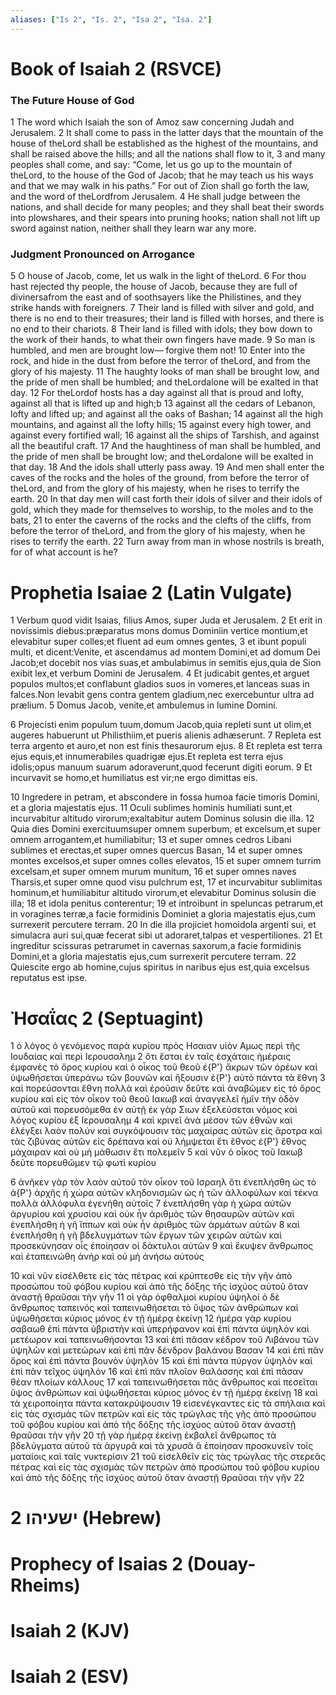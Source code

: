 ```yaml
---
aliases: ["Is 2", "Is. 2", "Isa 2", "Isa. 2"]
---
```



# Book of Isaiah 2 (RSVCE)

### The Future House of God
1 The word which Isaiah the son of Amoz saw concerning Judah and Jerusalem.
2 It shall come to pass in the latter days that the mountain of the house of theLord shall be established as the highest of the mountains, and shall be raised above the hills; and all the nations shall flow to it,
3 and many peoples shall come, and say: “Come, let us go up to the mountain of theLord, to the house of the God of Jacob; that he may teach us his ways and that we may walk in his paths.” For out of Zion shall go forth the law, and the word of theLordfrom Jerusalem.
4 He shall judge between the nations, and shall decide for many peoples; and they shall beat their swords into plowshares, and their spears into pruning hooks; nation shall not lift up sword against nation, neither shall they learn war any more.
### Judgment Pronounced on Arrogance
5 O house of Jacob, come, let us walk in the light of theLord.
6 For thou hast rejected thy people, the house of Jacob, because they are full of divinersafrom the east and of soothsayers like the Philistines, and they strike hands with foreigners.
7 Their land is filled with silver and gold, and there is no end to their treasures; their land is filled with horses, and there is no end to their chariots.
8 Their land is filled with idols; they bow down to the work of their hands, to what their own fingers have made.
9 So man is humbled, and men are brought low— forgive them not!
10 Enter into the rock, and hide in the dust from before the terror of theLord, and from the glory of his majesty.
11 The haughty looks of man shall be brought low, and the pride of men shall be humbled; and theLordalone will be exalted in that day.
12 For theLordof hosts has a day against all that is proud and lofty, against all that is lifted up and high;b
13 against all the cedars of Lebanon, lofty and lifted up; and against all the oaks of Bashan;
14 against all the high mountains, and against all the lofty hills;
15 against every high tower, and against every fortified wall;
16 against all the ships of Tarshish, and against all the beautiful craft.
17 And the haughtiness of man shall be humbled, and the pride of men shall be brought low; and theLordalone will be exalted in that day.
18 And the idols shall utterly pass away.
19 And men shall enter the caves of the rocks and the holes of the ground, from before the terror of theLord, and from the glory of his majesty, when he rises to terrify the earth.
20 In that day men will cast forth their idols of silver and their idols of gold, which they made for themselves to worship, to the moles and to the bats,
21 to enter the caverns of the rocks and the clefts of the cliffs, from before the terror of theLord, and from the glory of his majesty, when he rises to terrify the earth.
22 Turn away from man in whose nostrils is breath, for of what account is he?


# Prophetia Isaiae 2 (Latin Vulgate)

1 Verbum quod vidit Isaias, filius Amos, super Juda et Jerusalem.
2 Et erit in novissimis diebus:præparatus mons domus Dominiin vertice montium,et elevabitur super colles;et fluent ad eum omnes gentes,
3 et ibunt populi multi, et dicent:Venite, et ascendamus ad montem Domini,et ad domum Dei Jacob;et docebit nos vias suas,et ambulabimus in semitis ejus,quia de Sion exibit lex,et verbum Domini de Jerusalem.
4 Et judicabit gentes,et arguet populos multos;et conflabunt gladios suos in vomeres,et lanceas suas in falces.Non levabit gens contra gentem gladium,nec exercebuntur ultra ad prælium.
5 Domus Jacob, venite,et ambulemus in lumine Domini.

6 Projecisti enim populum tuum,domum Jacob,quia repleti sunt ut olim,et augeres habuerunt ut Philisthiim,et pueris alienis adhæserunt.
7 Repleta est terra argento et auro,et non est finis thesaurorum ejus.
8 Et repleta est terra ejus equis,et innumerabiles quadrigæ ejus.Et repleta est terra ejus idolis;opus manuum suarum adoraverunt,quod fecerunt digiti eorum.
9 Et incurvavit se homo,et humiliatus est vir;ne ergo dimittas eis.

10 Ingredere in petram, et abscondere in fossa humoa facie timoris Domini, et a gloria majestatis ejus.
11 Oculi sublimes hominis humiliati sunt,et incurvabitur altitudo virorum;exaltabitur autem Dominus solusin die illa.
12 Quia dies Domini exercituumsuper omnem superbum, et excelsum,et super omnem arrogantem,et humiliabitur;
13 et super omnes cedros Libani sublimes et erectas,et super omnes quercus Basan,
14 et super omnes montes excelsos,et super omnes colles elevatos,
15 et super omnem turrim excelsam,et super omnem murum munitum,
16 et super omnes naves Tharsis,et super omne quod visu pulchrum est,
17 et incurvabitur sublimitas hominum,et humiliabitur altitudo virorum,et elevabitur Dominus solusin die illa;
18 et idola penitus conterentur;
19 et introibunt in speluncas petrarum,et in voragines terræ,a facie formidinis Dominiet a gloria majestatis ejus,cum surrexerit percutere terram.
20 In die illa projiciet homoidola argenti sui, et simulacra auri sui,quæ fecerat sibi ut adoraret,talpas et vespertiliones.
21 Et ingreditur scissuras petrarumet in cavernas saxorum,a facie formidinis Domini,et a gloria majestatis ejus,cum surrexerit percutere terram.
22 Quiescite ergo ab homine,cujus spiritus in naribus ejus est,quia excelsus reputatus est ipse.


# Ἠσαΐας 2 (Septuagint)

1 ὁ λόγος ὁ γενόμενος παρὰ κυρίου πρὸς Ησαιαν υἱὸν Αμως περὶ τῆς Ιουδαίας καὶ περὶ Ιερουσαλημ
2 ὅτι ἔσται ἐν ταῖς ἐσχάταις ἡμέραις ἐμφανὲς τὸ ὄρος κυρίου καὶ ὁ οἶκος τοῦ θεοῦ ἐ{P'} ἄκρων τῶν ὀρέων καὶ ὑψωθήσεται ὑπεράνω τῶν βουνῶν καὶ ἥξουσιν ἐ{P'} αὐτὸ πάντα τὰ ἔθνη
3 καὶ πορεύσονται ἔθνη πολλὰ καὶ ἐροῦσιν δεῦτε καὶ ἀναβῶμεν εἰς τὸ ὄρος κυρίου καὶ εἰς τὸν οἶκον τοῦ θεοῦ Ιακωβ καὶ ἀναγγελεῖ ἡμῖν τὴν ὁδὸν αὐτοῦ καὶ πορευσόμεθα ἐν αὐτῇ ἐκ γὰρ Σιων ἐξελεύσεται νόμος καὶ λόγος κυρίου ἐξ Ιερουσαλημ
4 καὶ κρινεῖ ἀνὰ μέσον τῶν ἐθνῶν καὶ ἐλέγξει λαὸν πολύν καὶ συγκόψουσιν τὰς μαχαίρας αὐτῶν εἰς ἄροτρα καὶ τὰς ζιβύνας αὐτῶν εἰς δρέπανα καὶ οὐ λήμψεται ἔτι ἔθνος ἐ{P'} ἔθνος μάχαιραν καὶ οὐ μὴ μάθωσιν ἔτι πολεμεῖν
5 καὶ νῦν ὁ οἶκος τοῦ Ιακωβ δεῦτε πορευθῶμεν τῷ φωτὶ κυρίου

6 ἀνῆκεν γὰρ τὸν λαὸν αὐτοῦ τὸν οἶκον τοῦ Ισραηλ ὅτι ἐνεπλήσθη ὡς τὸ ἀ{P'} ἀρχῆς ἡ χώρα αὐτῶν κληδονισμῶν ὡς ἡ τῶν ἀλλοφύλων καὶ τέκνα πολλὰ ἀλλόφυλα ἐγενήθη αὐτοῖς
7 ἐνεπλήσθη γὰρ ἡ χώρα αὐτῶν ἀργυρίου καὶ χρυσίου καὶ οὐκ ἦν ἀριθμὸς τῶν θησαυρῶν αὐτῶν καὶ ἐνεπλήσθη ἡ γῆ ἵππων καὶ οὐκ ἦν ἀριθμὸς τῶν ἁρμάτων αὐτῶν
8 καὶ ἐνεπλήσθη ἡ γῆ βδελυγμάτων τῶν ἔργων τῶν χειρῶν αὐτῶν καὶ προσεκύνησαν οἷς ἐποίησαν οἱ δάκτυλοι αὐτῶν
9 καὶ ἔκυψεν ἄνθρωπος καὶ ἐταπεινώθη ἀνήρ καὶ οὐ μὴ ἀνήσω αὐτούς

10 καὶ νῦν εἰσέλθετε εἰς τὰς πέτρας καὶ κρύπτεσθε εἰς τὴν γῆν ἀπὸ προσώπου τοῦ φόβου κυρίου καὶ ἀπὸ τῆς δόξης τῆς ἰσχύος αὐτοῦ ὅταν ἀναστῇ θραῦσαι τὴν γῆν
11 οἱ γὰρ ὀφθαλμοὶ κυρίου ὑψηλοί ὁ δὲ ἄνθρωπος ταπεινός καὶ ταπεινωθήσεται τὸ ὕψος τῶν ἀνθρώπων καὶ ὑψωθήσεται κύριος μόνος ἐν τῇ ἡμέρᾳ ἐκείνῃ
12 ἡμέρα γὰρ κυρίου σαβαωθ ἐπὶ πάντα ὑβριστὴν καὶ ὑπερήφανον καὶ ἐπὶ πάντα ὑψηλὸν καὶ μετέωρον καὶ ταπεινωθήσονται
13 καὶ ἐπὶ πᾶσαν κέδρον τοῦ Λιβάνου τῶν ὑψηλῶν καὶ μετεώρων καὶ ἐπὶ πᾶν δένδρον βαλάνου Βασαν
14 καὶ ἐπὶ πᾶν ὄρος καὶ ἐπὶ πάντα βουνὸν ὑψηλὸν
15 καὶ ἐπὶ πάντα πύργον ὑψηλὸν καὶ ἐπὶ πᾶν τεῖχος ὑψηλὸν
16 καὶ ἐπὶ πᾶν πλοῖον θαλάσσης καὶ ἐπὶ πᾶσαν θέαν πλοίων κάλλους
17 καὶ ταπεινωθήσεται πᾶς ἄνθρωπος καὶ πεσεῖται ὕψος ἀνθρώπων καὶ ὑψωθήσεται κύριος μόνος ἐν τῇ ἡμέρᾳ ἐκείνῃ
18 καὶ τὰ χειροποίητα πάντα κατακρύψουσιν
19 εἰσενέγκαντες εἰς τὰ σπήλαια καὶ εἰς τὰς σχισμὰς τῶν πετρῶν καὶ εἰς τὰς τρώγλας τῆς γῆς ἀπὸ προσώπου τοῦ φόβου κυρίου καὶ ἀπὸ τῆς δόξης τῆς ἰσχύος αὐτοῦ ὅταν ἀναστῇ θραῦσαι τὴν γῆν
20 τῇ γὰρ ἡμέρᾳ ἐκείνῃ ἐκβαλεῖ ἄνθρωπος τὰ βδελύγματα αὐτοῦ τὰ ἀργυρᾶ καὶ τὰ χρυσᾶ ἃ ἐποίησαν προσκυνεῖν τοῖς ματαίοις καὶ ταῖς νυκτερίσιν
21 τοῦ εἰσελθεῖν εἰς τὰς τρώγλας τῆς στερεᾶς πέτρας καὶ εἰς τὰς σχισμὰς τῶν πετρῶν ἀπὸ προσώπου τοῦ φόβου κυρίου καὶ ἀπὸ τῆς δόξης τῆς ἰσχύος αὐτοῦ ὅταν ἀναστῇ θραῦσαι τὴν γῆν
22


# 2 ישעיהו (Hebrew)


# Prophecy of Isaias 2 (Douay-Rheims)


# Isaiah 2 (KJV)


# Isaiah 2 (ESV)


